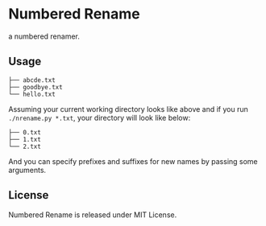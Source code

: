 Numbered Rename
=====
a numbered renamer.

Usage
-----
```
├── abcde.txt
├── goodbye.txt
└── hello.txt
```
Assuming your current working directory looks like above and if you run `./nrename.py *.txt`, your directory will look like below:
```
├── 0.txt
├── 1.txt
└── 2.txt
```
And you can specify prefixes and suffixes for new names by passing some arguments.

License
-----
Numbered Rename is released under MIT License.
